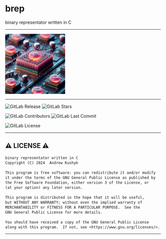 # brep
binary representator written in C

---

![brep_logo](img/small_logo.png)

---

![GitLab Release](https://img.shields.io/gitlab/v/release/git-user-cpp%2Fbrep?display_name=release&date_order_by=released_at&style=flat-square&logo=gitlab)
![GitLab Stars](https://img.shields.io/gitlab/stars/git-user-cpp%2Fbrep?style=flat-square&logo=gitlab)

![GitLab Contributors](https://img.shields.io/gitlab/contributors/git-user-cpp%2Fbrep?style=flat-square&logo=gitlab) ![GitLab Last Commit](https://img.shields.io/gitlab/last-commit/git-user-cpp%2Fbrep?style=flat-square&logo=gitlab)

![GitLab License](https://img.shields.io/gitlab/license/git-user-cpp%2Fbrep?style=flat-square&logo=gitlab)

---

## ⚠️ LICENSE ⚠️

    binary representator written in C
    Copyright (C) 2024  Andrew Kushyk

    This program is free software: you can redistribute it and/or modify
    it under the terms of the GNU General Public License as published by
    the Free Software Foundation, either version 3 of the License, or
    (at your option) any later version.

    This program is distributed in the hope that it will be useful,
    but WITHOUT ANY WARRANTY; without even the implied warranty of
    MERCHANTABILITY or FITNESS FOR A PARTICULAR PURPOSE.  See the
    GNU General Public License for more details.

    You should have received a copy of the GNU General Public License
    along with this program.  If not, see <https://www.gnu.org/licenses/>.

---
